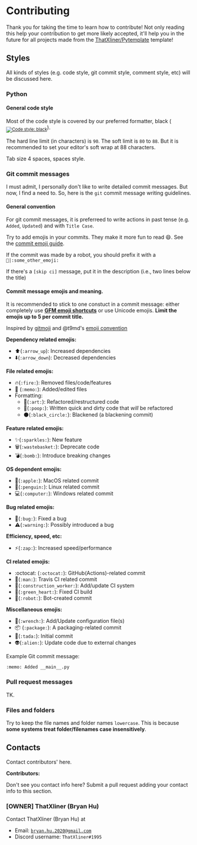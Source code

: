 # Contributing

Thank you for taking the time to learn how to contribute! Not only reading this help your contribution to get more likely accepted, it'll help you in the future for all projects made from the [ThatXliner/Pytemplate](https://github.com/ThatXliner/Pytemplate) template!

## Styles

All kinds of styles (e.g. code style, git commit style, comment style, etc) will be discussed here.

### Python

#### General code style

Most of the code style is covered by our preferred formatter, black (<sub><a href="https://github.com/psf/black"><img src="https://img.shields.io/badge/code%20style-black-000000.svg" alt="Code style: black"></a></sub>).

The hard line limit (in characters) is `90`. The soft limit is `80` to `88`. But it is recommended to set your editor's soft wrap at 88 characters.

Tab size 4 spaces, spaces style.

### Git commit messages

I must admit, I personally don't like to write detailed commit messages. But now, I find a need to. So, here is the `git` commit message writing guidelines.

#### General convention

For git commit messages, it is preferreed to write actions in past tense (e.g. `Added`, `Updated`) and with `Title Case`.

Try to add emojis in your commits. They make it more fun to read :smile:. See the [commit emoji guide](#commit-message-emojis-and-meaning).

If the commit was made by a robot, you should prefix it with a <code>:robot:|:some_other_emoji:</code>

If there's a `[skip ci]` message, put it in the description (i.e., two lines below the title)

#### Commit message emojis and meaning.

It is recommended to stick to one constuct in a commit message: either completely use [**GFM emoji shortcuts**](https://gist.github.com/rxaviers/7360908 "Complete list of github markdown emoji markup") or use Unicode emojis. **Limit the emojis up to 5 per commit title.**

Inspired by [gitmoji](https://gitmoji.carloscuesta.me) and @t9md's [emoji convention](https://github.com/t9md/atom-vim-mode-plus#commit-emoji-convention)

**Dependency related emojis:**

- :arrow_up:(`:arrow_up`): Increased dependencies
- :arrow_down:(`:arrow_down`): Decreased dependencies

**File related emojis:**

- :fire:(`:fire:`): Removed files/code/features
- :memo: (`:memo:`): Added/edited files
- Formatting:
  * :art:(`:art:`): Refactored/restructured code
  * :poop:(`:poop:`): Written quick and dirty code that *will* be refactored
  * :black_circle:(`:black_circle:`): Blackened (a blackening commit)

**Feature related emojis:**

- :sparkles:(`:sparkles:`): New feature
- :wastebasket:(`:wastebasket:`): Deprecate code
- :bomb:(`:bomb:`): Introduce breaking changes

**OS dependent emojis:**

- :apple:(`:apple:`): MacOS related commit
- :penguin:(`:penguin:`): Linux related commit
- :computer:(`:computer:`): Windows related commit

**Bug related emojis:**

- :bug:(`:bug:`): Fixed a bug
- :warning:(`:warning:`): Possibly introduced a bug

**Efficiency, speed, etc:**

- :zap:(`:zap:`): Increased speed/performance

**CI related emojis:**
- :octocat: (`:octocat:`): GitHub(Actions)-related commit
- :man:(`:man:`): Travis CI related commit
- :construction_worker:(`:construction_worker:`): Add/update CI system
- :green_heart:(`:green_heart:`): Fixed CI build
- :robot:(`:robot:`): Bot-created commit

**Miscellaneous emojis:**
- :wrench:(`:wrench:`): Add/Update configuration file(s)
- :package: (`:package:`): A packaging-related commit
- :tada:(`:tada:`): Initial commit
- :alien:(`:alien:`): Update code due to external changes


Example Git commit message:

```
:memo: Added __main__.py
```

### Pull request messages

TK.


### Files and folders

Try to keep the file names and folder names `lowercase`. This is because **some systems treat folder/filenames case insensitively**.

## Contacts

Contact contributors' here.

**Contributors:**

Don't see you contact info here? Submit a pull request adding your contact info to this section.

### [OWNER] ThatXliner (Bryan Hu)

Contact ThatXliner (Bryan Hu) at

- Email: [`bryan.hu.2020@gmail.com`](mailto:bryan.hu.2020@gmail.com "Email ThatXliner")
- Discord username: `ThatXliner#1995`
